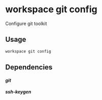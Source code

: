 # workspace git config

Configure git toolkit

## Usage

```bash
workspace git config
```

## Dependencies

#### *git*



#### *ssh-keygen*




